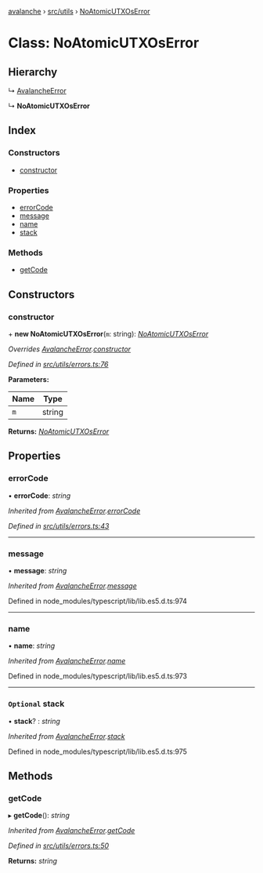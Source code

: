 [avalanche](../README.md) › [src/utils](../modules/src_utils.md) › [NoAtomicUTXOsError](src_utils.noatomicutxoserror.md)

# Class: NoAtomicUTXOsError

## Hierarchy

  ↳ [AvalancheError](src_utils.avalancheerror.md)

  ↳ **NoAtomicUTXOsError**

## Index

### Constructors

* [constructor](src_utils.noatomicutxoserror.md#constructor)

### Properties

* [errorCode](src_utils.noatomicutxoserror.md#errorcode)
* [message](src_utils.noatomicutxoserror.md#message)
* [name](src_utils.noatomicutxoserror.md#name)
* [stack](src_utils.noatomicutxoserror.md#optional-stack)

### Methods

* [getCode](src_utils.noatomicutxoserror.md#getcode)

## Constructors

###  constructor

\+ **new NoAtomicUTXOsError**(`m`: string): *[NoAtomicUTXOsError](src_utils.noatomicutxoserror.md)*

*Overrides [AvalancheError](src_utils.avalancheerror.md).[constructor](src_utils.avalancheerror.md#constructor)*

*Defined in [src/utils/errors.ts:76](https://github.com/ava-labs/avalanchejs/blob/40de7e6/src/utils/errors.ts#L76)*

**Parameters:**

Name | Type |
------ | ------ |
`m` | string |

**Returns:** *[NoAtomicUTXOsError](src_utils.noatomicutxoserror.md)*

## Properties

###  errorCode

• **errorCode**: *string*

*Inherited from [AvalancheError](src_utils.avalancheerror.md).[errorCode](src_utils.avalancheerror.md#errorcode)*

*Defined in [src/utils/errors.ts:43](https://github.com/ava-labs/avalanchejs/blob/40de7e6/src/utils/errors.ts#L43)*

___

###  message

• **message**: *string*

*Inherited from [AvalancheError](src_utils.avalancheerror.md).[message](src_utils.avalancheerror.md#message)*

Defined in node_modules/typescript/lib/lib.es5.d.ts:974

___

###  name

• **name**: *string*

*Inherited from [AvalancheError](src_utils.avalancheerror.md).[name](src_utils.avalancheerror.md#name)*

Defined in node_modules/typescript/lib/lib.es5.d.ts:973

___

### `Optional` stack

• **stack**? : *string*

*Inherited from [AvalancheError](src_utils.avalancheerror.md).[stack](src_utils.avalancheerror.md#optional-stack)*

Defined in node_modules/typescript/lib/lib.es5.d.ts:975

## Methods

###  getCode

▸ **getCode**(): *string*

*Inherited from [AvalancheError](src_utils.avalancheerror.md).[getCode](src_utils.avalancheerror.md#getcode)*

*Defined in [src/utils/errors.ts:50](https://github.com/ava-labs/avalanchejs/blob/40de7e6/src/utils/errors.ts#L50)*

**Returns:** *string*
